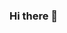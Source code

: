 
### Hi there 👋

<!--
![Nestor Yescas Ramos (1)](https://user-images.githubusercontent.com/101614911/161368783-ebbcd97f-c066-4413-b538-1ad36b260022.gif)

<
**Ness024/Ness024** is a ✨ _special_ ✨ repository because its `README.md` (this file) appears on your GitHub profile.

Here are some ideas to get you started:
:EMOJICODE:
- 🔭 I’m currently working on ...
- 🌱 I’m currently learning ...
- 👯 I’m looking to collaborate on ...
- 🤔 I’m looking for help with ...
- 💬 Ask me about ...
- 📫 How to reach me: ...
- 😄 Pronouns: ...
- ⚡ Fun fact: ...
-->
